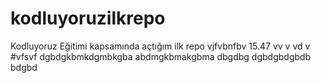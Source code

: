 # kodluyoruzilkrepo
Kodluyoruz Eğitimi kapsamında açtığım ilk repo
vjfvbnfbv
15.47 vv v
vd v #vfsvf
 dgbdgkbmkdgmbkgba
 abdmgkbmakgbma
 dbgdbg
 dgbdgbdgbdb
 bdgbd